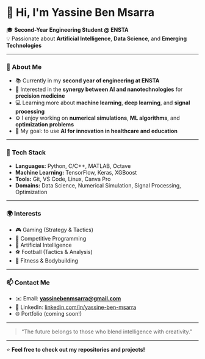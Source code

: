 # 👋 Hi, I'm Yassine Ben Msarra

🎓 **Second-Year Engineering Student @ ENSTA**  
💡 Passionate about **Artificial Intelligence**, **Data Science**, and **Emerging Technologies**

---

### 🚀 About Me
- 📚 Currently in my **second year of engineering at ENSTA**  
- 🤖 Interested in the **synergy between AI and nanotechnologies** for **precision medicine**  
- 💻 Learning more about **machine learning**, **deep learning**, and **signal processing**  
- ⚙️ I enjoy working on **numerical simulations**, **ML algorithms**, and **optimization problems**  
- 🎯 My goal: to use **AI for innovation in healthcare and education**

---

### 🧠 Tech Stack
- **Languages:** Python, C/C++, MATLAB, Octave  
- **Machine Learning:** TensorFlow, Keras, XGBoost  
- **Tools:** Git, VS Code, Linux, Canva Pro  
- **Domains:** Data Science, Numerical Simulation, Signal Processing, Optimization  

---

### 🌍 Interests
- 🎮 Gaming (Strategy & Tactics)
- 🧩 Competitive Programming
- 🧠 Artificial Intelligence
- ⚽ Football (Tactics & Analysis)
- 💪 Fitness & Bodybuilding

---

### 📫 Contact Me
- ✉️ Email: **yassinebenmsarra@gmail.com**  
- 💼 LinkedIn: [linkedin.com/in/yassine-ben-msarra](https://linkedin.com/in/yassine-ben-msarra)  
- 🌐 Portfolio (coming soon!)

---

> “The future belongs to those who blend intelligence with creativity.”  

---

⭐ **Feel free to check out my repositories and projects!**
